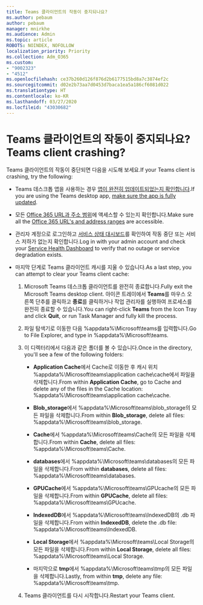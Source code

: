 ```yaml
---
title: Teams 클라이언트의 작동이 중지되나요?
ms.author: pebaum
author: pebaum
manager: mnirkhe
ms.audience: Admin
ms.topic: article
ROBOTS: NOINDEX, NOFOLLOW
localization_priority: Priority
ms.collection: Adm_O365
ms.custom:
- "9002323"
- "4512"
ms.openlocfilehash: ce37b260d126f876d2b6177515bd8a7c3874ef2c
ms.sourcegitcommit: d02e2b73aa7d0453d7baca1ea5a186cf6081d022
ms.translationtype: HT
ms.contentlocale: ko-KR
ms.lasthandoff: 03/27/2020
ms.locfileid: "43030682"
---
```

# <a name="teams-client-crashing"></a><span data-ttu-id="2c5d7-102">Teams 클라이언트의 작동이 중지되나요?</span><span class="sxs-lookup"><span data-stu-id="2c5d7-102">Teams client crashing?</span></span>

<span data-ttu-id="2c5d7-103">Teams 클라이언트의 작동이 중단되면 다음을 시도해 보세요.</span><span class="sxs-lookup"><span data-stu-id="2c5d7-103">If your Teams client is crashing, try the following:</span></span>

- <span data-ttu-id="2c5d7-104">Teams 데스크톱 앱을 사용하는 경우 [앱이 완전히 업데이트되었는지 확인합니다](https://support.office.com/article/Update-Microsoft-Teams-535a8e4b-45f0-4f6c-8b3d-91bca7a51db1).</span><span class="sxs-lookup"><span data-stu-id="2c5d7-104">If you are using the Teams desktop app, [make sure the app is fully updated](https://support.office.com/article/Update-Microsoft-Teams-535a8e4b-45f0-4f6c-8b3d-91bca7a51db1).</span></span>

- <span data-ttu-id="2c5d7-105">모든 [Office 365 URL과 주소 범위](https://docs.microsoft.com/microsoftteams/connectivity-issues)에 액세스할 수 있는지 확인합니다.</span><span class="sxs-lookup"><span data-stu-id="2c5d7-105">Make sure all the [Office 365 URL's and address ranges](https://docs.microsoft.com/microsoftteams/connectivity-issues) are accessible.</span></span>

- <span data-ttu-id="2c5d7-106">관리자 계정으로 로그인하고 [서비스 상태 대시보드](https://docs.microsoft.com/office365/enterprise/view-service-health)를 확인하여 작동 중단 또는 서비스 저하가 없는지 확인합니다.</span><span class="sxs-lookup"><span data-stu-id="2c5d7-106">Log in with your admin account and check your [Service Health Dashboard](https://docs.microsoft.com/office365/enterprise/view-service-health) to verify that no outage or service degradation exists.</span></span>

 - <span data-ttu-id="2c5d7-107">마지막 단계로 Teams 클라이언트 캐시를 지울 수 있습니다.</span><span class="sxs-lookup"><span data-stu-id="2c5d7-107">As a last step, you can attempt to clear your Teams client cache:</span></span>

    1.  <span data-ttu-id="2c5d7-108">Microsoft Teams 데스크톱 클라이언트를 완전히 종료합니다.</span><span class="sxs-lookup"><span data-stu-id="2c5d7-108">Fully exit the Microsoft Teams desktop client.</span></span> <span data-ttu-id="2c5d7-109">아이콘 트레이에서 **Teams**를 마우스 오른쪽 단추를 클릭하고 **종료**를 클릭하거나 작업 관리자를 실행하여 프로세스를 완전히 종료할 수 있습니다.</span><span class="sxs-lookup"><span data-stu-id="2c5d7-109">You can right-click **Teams** from the Icon Tray and click **Quit**, or run Task Manager and fully kill the process.</span></span>

    2.  <span data-ttu-id="2c5d7-110">파일 탐색기로 이동한 다음 %appdata%\Microsoft\teams를 입력합니다.</span><span class="sxs-lookup"><span data-stu-id="2c5d7-110">Go to File Explorer, and type in %appdata%\Microsoft\teams.</span></span>

    3.  <span data-ttu-id="2c5d7-111">이 디렉터리에서 다음과 같은 폴더를 볼 수 있습니다.</span><span class="sxs-lookup"><span data-stu-id="2c5d7-111">Once in the directory, you'll see a few of the following folders:</span></span>

         - <span data-ttu-id="2c5d7-112">**Application Cache**에서 Cache로 이동한 후 캐시 위치 %appdata%\Microsoft\teams\application cache\cache에서 파일을 삭제합니다.</span><span class="sxs-lookup"><span data-stu-id="2c5d7-112">From within **Application Cache**, go to Cache and delete any of the files in the Cache location:  %appdata%\Microsoft\teams\application cache\cache.</span></span>

        - <span data-ttu-id="2c5d7-113">**Blob_storage**에서 %appdata%\Microsoft\teams\blob_storage의 모든 파일을 삭제합니다.</span><span class="sxs-lookup"><span data-stu-id="2c5d7-113">From within **Blob_storage**, delete all files: %appdata%\Microsoft\teams\blob_storage.</span></span>

        - <span data-ttu-id="2c5d7-114">**Cache**에서 %appdata%\Microsoft\teams\Cache의 모든 파일을 삭제합니다.</span><span class="sxs-lookup"><span data-stu-id="2c5d7-114">From within **Cache**, delete all files: %appdata%\Microsoft\teams\Cache.</span></span>

        - <span data-ttu-id="2c5d7-115">**databases**에서 %appdata%\Microsoft\teams\databases의 모든 파일을 삭제합니다.</span><span class="sxs-lookup"><span data-stu-id="2c5d7-115">From within **databases**, delete all files: %appdata%\Microsoft\teams\databases.</span></span>

        - <span data-ttu-id="2c5d7-116">**GPUCache**에서 %appdata%\Microsoft\teams\GPUcache의 모든 파일을 삭제합니다.</span><span class="sxs-lookup"><span data-stu-id="2c5d7-116">From within **GPUCache**, delete all files: %appdata%\Microsoft\teams\GPUcache.</span></span>

        - <span data-ttu-id="2c5d7-117">**IndexedDB**에서 %appdata%\Microsoft\teams\IndexedDB의 .db 파일을 삭제합니다.</span><span class="sxs-lookup"><span data-stu-id="2c5d7-117">From within **IndexedDB**, delete the .db file: %appdata%\Microsoft\teams\IndexedDB.</span></span>

        - <span data-ttu-id="2c5d7-118">**Local Storage**에서 %appdata%\Microsoft\teams\Local Storage의 모든 파일을 삭제합니다.</span><span class="sxs-lookup"><span data-stu-id="2c5d7-118">From within **Local Storage**, delete all files: %appdata%\Microsoft\teams\Local Storage.</span></span>

        - <span data-ttu-id="2c5d7-119">마지막으로 **tmp**에서 %appdata%\Microsoft\teams\tmp의 모든 파일을 삭제합니다.</span><span class="sxs-lookup"><span data-stu-id="2c5d7-119">Lastly, from within **tmp**, delete any file: %appdata%\Microsoft\teams\tmp.</span></span>

    4. <span data-ttu-id="2c5d7-120">Teams 클라이언트를 다시 시작합니다.</span><span class="sxs-lookup"><span data-stu-id="2c5d7-120">Restart your Teams client.</span></span>

